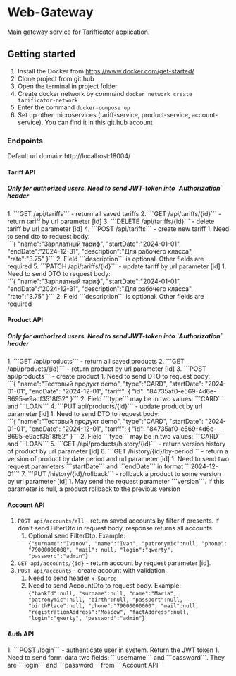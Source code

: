 <h1>Web-Gateway</h1>
Main gateway service for Tarifficator application.

<h2>Getting started</h2>

1. Install the Docker from https://www.docker.com/get-started/
2. Clone project from git.hub
3. Open the terminal in project folder
4. Create docker network by command ```docker network create tarificator-network ```
5. Enter the command ```docker-compose up```
6. Set up other microservices (tariff-service, product-service, account-service). You can find it in this git.hub account

<h3>Endpoints</h3>

Default url domain: http://localhost:18004/

<h4>Tariff API</h4>
<h5>Only for authorized users. Need to send JWT-token into `Authorization` header</h5>
1. ```GET /api/tariffs``` - return all saved tariffs
2. ```GET /api/tariffs/{id}``` - return tariff by url parameter [id]
3. ```DELETE /api/tariffs/{id}``` - delete tariff by url parameter [id]
4. ```POST /api/tariffs``` - create new tariff
    1. Need to send dto to request body: <br>```{
       "name":"Зарплатный тариф",
       "startDate":"2024-01-01",
       "endDate":"2024-12-31",
       "description":"Для рабочего класса",
       "rate":"3.75"
       }```
    2. Field ```description``` is optional. Other fields are required
5. ```PATCH /api/tariffs/{id}``` - update tariff by url parameter [id]
    1. Need to send DTO to request body: <br>```{
       "name":"Зарплатный тариф",
       "startDate":"2024-01-01",
       "endDate":"2024-12-31",
       "description":"Для рабочего класса",
       "rate":"3.75"
       }```
    2. Field ```description``` is optional. Other fields are required
   
<h4>Product API</h4>
<h5>Only for authorized users. Need to send JWT-token into `Authorization` header</h5>
1. ```GET /api/products``` - return all saved products
2. ```GET /api/products/{id}``` - return product by url parameter [id]
3. ```POST api/products``` - create product
   1. Need to send DTO to request body: <br> ```{
      "name":"Тестовый продукт demo",
      "type":"CARD",
      "startDate": "2024-01-01",
      "endDate": "2024-12-01",
      "tariff": {
            "id": "84735af0-e569-4d6e-8695-e9acf3518f52"
      }```
   2. Field ```type``` may be in two values: ```CARD``` and ```LOAN```
4. ```PUT api/products/{id}``` - update product by url parameter [id]
    1. Need to send DTO to request body: <br> ```{
       "name":"Тестовый продукт demo",
       "type":"CARD",
       "startDate": "2024-01-01",
       "endDate": "2024-12-01",
       "tariff": {
       "id": "84735af0-e569-4d6e-8695-e9acf3518f52"
       }```
    2. Field ```type``` may be in two values: ```CARD``` and ```LOAN```
5. ```GET /api/products/history/{id}``` - return version history of product by url parameter [id]
6. ```GET /history/{id}/by-period``` - return a version of product by date period and url parameter [id]
   1. Need to send two request parameters ```startDate``` and ```endDate``` in format ```2024-12-01```
7. ```PUT /history/{id}/rollback``` - rollback a product to some version by url parameter [id]
   1. May send the request parameter ```version```. If this parameter is null, a product rollback to the previous version

<h4>Account API</h4>

1. ```POST api/accounts/all``` - return saved accounts by filter if presents.
   If don't send FilterDto in request body, response returns all accounts.
    1. Optional send FilterDto. Example:</br>
       ```{"surname":"Ivanov", "name":"Ivan", "patronymic":null, "phone": "79000000000", "mail": null, "login":"qwerty", "password":"admin"}```
2. ```GET api/accounts/{id}``` - return account by request parameter [id].
3. ```POST api/accounts``` - create account with validation.
    1. Need to send header ```x-Source```
    2. Need to send AccountDto to request body. Example: <br>
       ```{"bankId":null, "surname":null, "name":"Maria", "patronymic":null, "birth":null, "passport":null, "birthPlace":null, "phone":"79000000000", "mail":null, "registrationAddress":"Moscow", "factAddress":null, "login":"qwerty", "password":"admin"}```

<h4>Auth API</h4>
1. ```POST /login``` - authenticate user in system. Return the JWT token
   1. Need to send form-data two fields: ```username``` and ```password```. They are ```login``` and ```password``` from ```Account API```